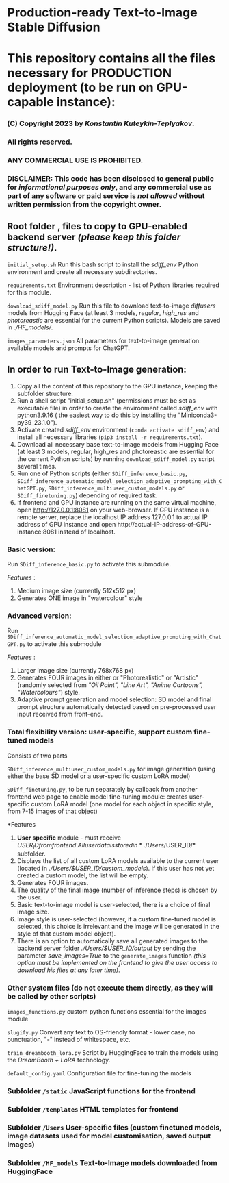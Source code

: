 # Production-ready Text-to-Image Stable Diffusion
# This repository contains all the files necessary for PRODUCTION deployment (to be run on GPU-capable instance):
###
###
### (C) Copyright 2023 by *Konstantin Kuteykin-Teplyakov*.
### All rights reserved.
### ANY COMMERCIAL USE IS PROHIBITED.

### DISCLAIMER: This code has been disclosed to general public for  *informational purposes only*, and any commercial use as part of any software or paid service is *not allowed* without written permission from the copyright owner.
###
###
###
## Root folder , files to copy to GPU-enabled backend server *(please keep this folder structure!)*.

`initial_setup.sh` Run this bash script to install the *sdiff_env* Python environment and create all necessary subdirectories. 

`requirements.txt` Environment description - list of Python libraries required for this module.

`download_sdiff_model.py` Run this file to download text-to-image *diffusers* models from Hugging Face (at least 3 models, *regular*, *high_res* and *photoreastic* are essential for the current Python scripts). Models are saved in *./HF_models/*.

`images_parameters.json` All parameters for text-to-image generation: available models and prompts for ChatGPT.

## In order to run Text-to-Image generation:
1. Copy all the content of this repository to the GPU instance, keeping the subfolder structure.
2. Run a shell script "initial_setup.sh" (permissions must be set as executable file) in order to create the environment called *sdiff_env* with python3.9.16 ( the easiest way to do this by installing the "Miniconda3-py39_23.1.0"). 
3. Activate created *sdiff_env* environment (`conda activate sdiff_env`) and install all necessary libraries (`pip3 install -r requirements.txt`). 
4. Download all necessary base text-to-image models from Hugging Face (at least 3 models, regular, high_res and photoreastic are essential for the current Python scripts) by running `download_sdiff_model.py` script several times.
5. Run one of Python scripts (either `SDiff_inference_basic.py`,  `SDiff_inference_automatic_model_selection_adaptive_prompting_with_ChatGPT.py`, `SDiff_inference_multiuser_custom_models.py` or 
`SDiff_finetuning.py`) depending of required task. 
6. If frontend and GPU instance are running on the same virtual machine, open http://127.0.0.1:8081 on your web-browser. If GPU instance is a remote server, replace the localhost IP address 127.0.0.1 to actual IP address of GPU instance and open http://actual-IP-address-of-GPU-instance:8081 instead of localhost.


### Basic version:
Run `SDiff_inference_basic.py` to activate this submodule.

*Features* :
1. Medium image size (currently 512x512 px)
2. Generates ONE image in "watercolour" style



### Advanced version:
Run `SDiff_inference_automatic_model_selection_adaptive_prompting_with_ChatGPT.py` to activate this submodule

*Features* :
1. Larger image size (currently 768x768 px)
2. Generates FOUR images in either or "Photorealistic" or "Artistic" (randomly selected from *"Oil Paint", "Line Art", "Anime Cartoons", "Watercolours"*) style.
3. Adaptive prompt generation and model selection: SD model and final prompt structure automatically detected based on pre-processed user input received from front-end.

### Total flexibility version: user-specific, support custom fine-tuned models
Consists of two parts

`SDiff_inference_multiuser_custom_models.py` for image generation (using either the base SD model or a user-specific custom LoRA model)

`SDiff_finetuning.py`, to be run separately by callback from another frontend web page to enable model fine-tuning module: creates user-specific custom LoRA model (one model for each object in specific style, from 7-15 images of that object)


*Features 
1. **User specific** module - must receive $USER_ID from frontend. All user data is stored in *./Users/$USER_ID/* subfolder.
2. Displays the list of all custom LoRA models available to the current user (located in *./Users/$USER_ID/custom_models*). If this user has not yet created a custom model, the list will be empty.
3. Generates FOUR images.
4. The quality of the final image (number of inference steps) is chosen by the user.
5. Basic text-to-image model is user-selected, there is a choice of final image size.
6. Image style is user-selected (however, if a custom fine-tuned model is selected, this choice is irrelevant and the image will be generated in the style of that custom model object).
7. There is an option to automatically save all generated images to the backend server folder *./Users/$USER_ID/output* by sending the parameter *save_images=True* to the `generate_images` function *(this option must be implemented on the frontend to give the user access to download his files at any later time)*.

### Other system files (do not execute them directly, as they will be called by other scripts)
`images_functions.py` custom python functions essential for the images module

`slugify.py` Convert any text to OS-friendly format - lower case, no punctuation, "-" instead of whitespace, etc.

`train_dreambooth_lora.py` Script by HuggingFace to train the models using the *DreamBooth + LoRA* technology. 

`default_config.yaml` Configuration file for fine-tuning the models 
###
### Subfolder `/static` JavaScript functions for the frontend
###
### Subfolder `/templates` HTML templates for frontend
###
### Subfolder `/Users` User-specific files (custom finetuned models, image datasets used for model customisation, saved output images)
###
### Subfolder `/HF_models` Text-to-Image models downloaded from HuggingFace

